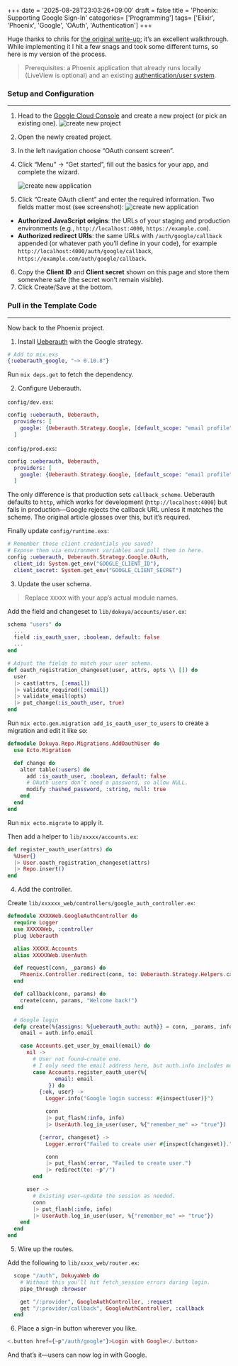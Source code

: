 +++
date = '2025-08-28T23:03:26+09:00'
draft = false
title = 'Phoenix: Supporting Google Sign-In'
categories= ['Programming']
tags= ['Elixir', 'Phoenix', 'Google', 'OAuth', 'Authentication']
+++

Huge thanks to chriis for [the original write-up](https://www.chriis.dev/opinion/implementing-google-authentication-in-a-liveview-application); it’s an excellent walkthrough. While implementing it I hit a few snags and took some different turns, so here is my version of the process.

> Prerequisites: a Phoenix application that already runs locally (LiveView is optional) and an existing [authentication/user system](https://hexdocs.pm/phoenix/1.8.0/mix_phx_gen_auth.html).

### Setup and Configuration

---

1. Head to the [Google Cloud Console](https://console.cloud.google.com/apis/dashboard) and create a new project (or pick an existing one).
   ![create new project](/img/phoenix_google_auth/create_project.webp)
2. Open the newly created project.
3. In the left navigation choose “OAuth consent screen”.
4. Click “Menu” → “Get started”, fill out the basics for your app, and complete the wizard.

   ![create new application](/img/phoenix_google_auth/create_application.webp)

5. Click “Create OAuth client” and enter the required information. Two fields matter most (see screenshot):
   ![create new application](/img/phoenix_google_auth/get_client_id.webp)

- **Authorized JavaScript origins**: the URLs of your staging and production environments (e.g., `http://localhost:4000`, `https://example.com`).
- **Authorized redirect URIs**: the same URLs with `/auth/google/callback` appended (or whatever path you’ll define in your code), for example `http://localhost:4000/auth/google/callback`, `https://example.com/auth/google/callback`.

6. Copy the **Client ID** and **Client secret** shown on this page and store them somewhere safe (the secret won’t remain visible).
7. Click Create/Save at the bottom.

### Pull in the Template Code

---

Now back to the Phoenix project.

1. Install [Ueberauth](https://github.com/ueberauth/ueberauth) with the Google strategy.

```elixir
# Add to mix.exs
{:ueberauth_google, "~> 0.10.8"}
```

Run `mix deps.get` to fetch the dependency.

2. Configure Ueberauth.

`config/dev.exs`:

```elixir
config :ueberauth, Ueberauth,
  providers: [
    google: {Ueberauth.Strategy.Google, [default_scope: "email profile"]}
  ]
```

`config/prod.exs`:

```elixir
config :ueberauth, Ueberauth,
  providers: [
    google: {Ueberauth.Strategy.Google, [default_scope: "email profile", callback_scheme: "https"]}
  ]
```

The only difference is that production sets `callback_scheme`. Ueberauth defaults to `http`, which works for development (`http://localhost:4000`) but fails in production—Google rejects the callback URL unless it matches the scheme. The original article glosses over this, but it’s required.

Finally update `config/runtime.exs`:

```elixir
# Remember those client credentials you saved?
# Expose them via environment variables and pull them in here.
config :ueberauth, Ueberauth.Strategy.Google.OAuth,
  client_id: System.get_env("GOOGLE_CLIENT_ID"),
  client_secret: System.get_env("GOOGLE_CLIENT_SECRET")
```

3. Update the user schema.

> Replace `XXXXX` with your app’s actual module names.

Add the field and changeset to `lib/dokuya/accounts/user.ex`:

```elixir
schema "users" do
  ...
  field :is_oauth_user, :boolean, default: false
  ...
end

# Adjust the fields to match your user schema.
def oauth_registration_changeset(user, attrs, opts \\ []) do
  user
  |> cast(attrs, [:email])
  |> validate_required([:email])
  |> validate_email(opts)
  |> put_change(:is_oauth_user, true)
end
```

Run `mix ecto.gen.migration add_is_oauth_user_to_users` to create a migration and edit it like so:

```elixir
defmodule Dokuya.Repo.Migrations.AddOauthUser do
  use Ecto.Migration

  def change do
    alter table(:users) do
      add :is_oauth_user, :boolean, default: false
      # OAuth users don’t need a password, so allow NULL.
      modify :hashed_password, :string, null: true
    end
  end
end
```

Run `mix ecto.migrate` to apply it.

Then add a helper to `lib/xxxxx/accounts.ex`:

```elixir
def register_oauth_user(attrs) do
  %User{}
  |> User.oauth_registration_changeset(attrs)
  |> Repo.insert()
end
```

4. Add the controller.

Create `lib/xxxxxx_web/controllers/google_auth_controller.ex`:

```elixir
defmodule XXXXWeb.GoogleAuthController do
  require Logger
  use XXXXXWeb, :controller
  plug Ueberauth

  alias XXXXX.Accounts
  alias XXXXXWeb.UserAuth

  def request(conn, _params) do
    Phoenix.Controller.redirect(conn, to: Ueberauth.Strategy.Helpers.callback_url(conn))
  end

  def callback(conn, params) do
    create(conn, params, "Welcome back!")
  end

  # Google login
  defp create(%{assigns: %{ueberauth_auth: auth}} = conn, _params, info) do
    email = auth.info.email

    case Accounts.get_user_by_email(email) do
      nil ->
        # User not found—create one.
        # I only need the email address here, but auth.info includes more data.
        case Accounts.register_oauth_user(%{
               email: email
             }) do
          {:ok, user} ->
            Logger.info("Google login success: #{inspect(user)}")

            conn
            |> put_flash(:info, info)
            |> UserAuth.log_in_user(user, %{"remember_me" => "true"})

          {:error, changeset} ->
            Logger.error("Failed to create user #{inspect(changeset)}.")

            conn
            |> put_flash(:error, "Failed to create user.")
            |> redirect(to: ~p"/")
        end

      user ->
        # Existing user—update the session as needed.
        conn
        |> put_flash(:info, info)
        |> UserAuth.log_in_user(user, %{"remember_me" => "true"})
    end
  end
end
```

5. Wire up the routes.

Add the following to `lib/xxxx_web/router.ex`:

```elixir
  scope "/auth", DokuyaWeb do
    # Without this you’ll hit fetch_session errors during login.
    pipe_through :browser

    get "/:provider", GoogleAuthController, :request
    get "/:provider/callback", GoogleAuthController, :callback
  end
```

6. Place a sign-in button wherever you like.

```elixir
<.button href={~p"/auth/google"}>Login with Google</.button>
```

And that’s it—users can now log in with Google.
